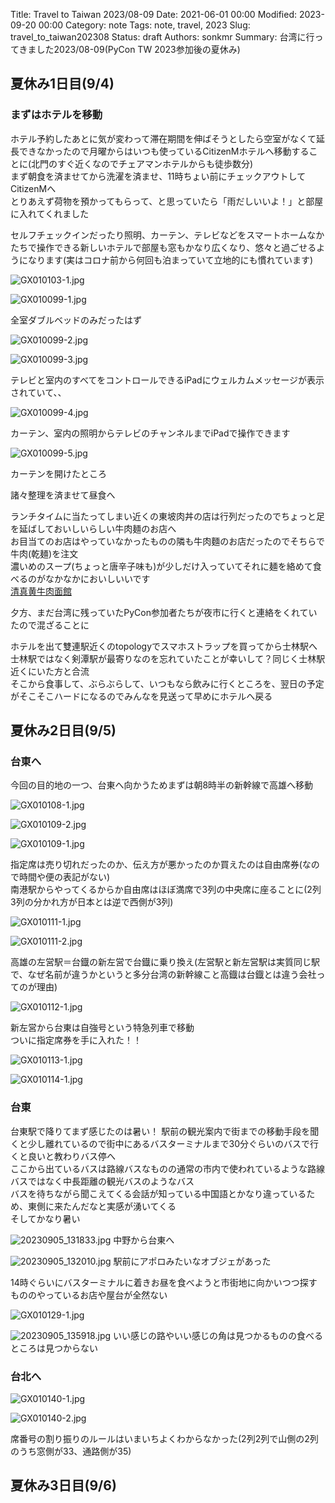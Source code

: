 Title: Travel to Taiwan 2023/08-09
Date: 2021-06-01 00:00
Modified: 2023-09-20 00:00
Category: note
Tags: note, travel, 2023
Slug: travel_to_taiwan202308
Status: draft
Authors: sonkmr
Summary: 台湾に行ってきました2023/08-09(PyCon TW 2023参加後の夏休み)

## 夏休み1日目(9/4)

### まずはホテルを移動
ホテル予約したあとに気が変わって滞在期間を伸ばそうとしたら空室がなくて延長できなかったので月曜からはいつも使っているCitizenMホテルへ移動することに(北門のすぐ近くなのでチェアマンホテルからも徒歩数分)  
まず朝食を済ませてから洗濯を済ませ、11時ちょい前にチェックアウトしてCitizenMへ  
とりあえず荷物を預かってもらって、と思っていたら「雨だしいいよ！」と部屋に入れてくれました  

セルフチェックインだったり照明、カーテン、テレビなどをスマートホームなかたちで操作できる新しいホテルで部屋も窓もかなり広くなり、悠々と過ごせるようになります(実はコロナ前から何回も泊まっていて立地的にも慣れています)  

![GX010103-1.jpg](../images/travel_to_taiwan202308/GX010103-1.jpg)

![GX010099-1.jpg](../images/travel_to_taiwan202308/GX010099-1.jpg)

全室ダブルベッドのみだったはず

![GX010099-2.jpg](../images/travel_to_taiwan202308/GX010099-2.jpg)

![GX010099-3.jpg](../images/travel_to_taiwan202308/GX010099-3.jpg)

テレビと室内のすべてをコントロールできるiPadにウェルカムメッセージが表示されていて、、

![GX010099-4.jpg](../images/travel_to_taiwan202308/GX010099-4.jpg)

カーテン、室内の照明からテレビのチャンネルまでiPadで操作できます

![GX010099-5.jpg](../images/travel_to_taiwan202308/GX010099-5.jpg)

カーテンを開けたところ

諸々整理を済ませて昼食へ  

ランチタイムに当たってしまい近くの東坡肉丼の店は行列だったのでちょっと足を延ばしておいしいらしい牛肉麺のお店へ  
お目当てのお店はやっていなかったものの隣も牛肉麵のお店だったのでそちらで牛肉(乾麺)を注文  
濃いめのスープ(ちょっと唐辛子味も)が少しだけ入っていてそれに麺を絡めて食べるのがなかなかにおいしいいです  
[清真黄牛肉面館](https://maps.app.goo.gl/82ue4NZVzeiBS4CJA)

夕方、まだ台湾に残っていたPyCon参加者たちが夜市に行くと連絡をくれていたので混ざることに  

ホテルを出て雙連駅近くのtopologyでスマホストラップを買ってから士林駅へ  
士林駅ではなく剣潭駅が最寄りなのを忘れていたことが幸いして？同じく士林駅近くにいた方と合流  
そこから食事して、ぶらぶらして、いつもなら飲みに行くところを、翌日の予定がそこそこハードになるのでみんなを見送って早めにホテルへ戻る  


## 夏休み2日目(9/5)
### 台東へ

今回の目的地の一つ、台東へ向かうためまずは朝8時半の新幹線で高雄へ移動  

![GX010108-1.jpg](../images/travel_to_taiwan202308/GX010108-1.jpg)

![GX010109-2.jpg](../images/travel_to_taiwan202308/GX010109-2.jpg)

![GX010109-1.jpg](../images/travel_to_taiwan202308/GX010109-1.jpg)

指定席は売り切れだったのか、伝え方が悪かったのか買えたのは自由席券(なので時間や便の表記がない)  
南港駅からやってくるからか自由席はほぼ満席で3列の中央席に座ることに(2列3列の分かれ方が日本とは逆で西側が3列)  

![GX010111-1.jpg](../images/travel_to_taiwan202308/GX010111-1.jpg)

![GX010111-2.jpg](../images/travel_to_taiwan202308/GX010111-2.jpg)

高雄の左営駅＝台鐡の新左営で台鐡に乗り換え(左営駅と新左営駅は実質同じ駅で、なぜ名前が違うかというと多分台湾の新幹線こと高鐡は台鐡とは違う会社ってのが理由)  


![GX010112-1.jpg](../images/travel_to_taiwan202308/GX010112-1.jpg)

新左営から台東は自強号という特急列車で移動  
ついに指定席券を手に入れた！！  

![GX010113-1.jpg](../images/travel_to_taiwan202308/GX010113-1.jpg)

![GX010114-1.jpg](../images/travel_to_taiwan202308/GX010114-1.jpg)


### 台東
台東駅で降りてまず感じたのは暑い！
駅前の観光案内で街までの移動手段を聞くと少し離れているので街中にあるバスターミナルまで30分ぐらいのバスで行くと良いと教わりバス停へ  
ここから出ているバスは路線バスなものの通常の市内で使われているような路線バスではなく中長距離の観光バスのようなバス  
バスを待ちながら聞こえてくる会話が知っている中国語とかなり違っているため、東側に来たんだなと実感が湧いてくる  
そしてかなり暑い

![20230905_131833.jpg](../images/travel_to_taiwan202308/20230905_131833.jpg)
中野から台東へ    

![20230905_132010.jpg](../images/travel_to_taiwan202308/20230905_132010.jpg)
駅前にアポロみたいなオブジェがあった  

14時ぐらいにバスターミナルに着きお昼を食べようと市街地に向かいつつ探すもののやっているお店や屋台が全然ない  

![GX010129-1.jpg](../images/travel_to_taiwan202308/GX010129-1.jpg)

![20230905_135918.jpg](../images/travel_to_taiwan202308/20230905_135918.jpg)
いい感じの路やいい感じの角は見つかるものの食べるところは見つからない  


### 台北へ
![GX010140-1.jpg](../images/travel_to_taiwan202308/GX010140-1.jpg)

![GX010140-2.jpg](../images/travel_to_taiwan202308/GX010140-2.jpg)

席番号の割り振りのルールはいまいちよくわからなかった(2列2列で山側の2列のうち窓側が33、通路側が35)  


## 夏休み3日目(9/6)


